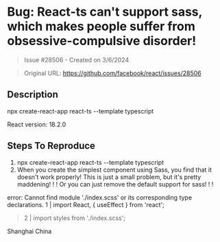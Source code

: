 # Bug:  React-ts can't support sass, which makes people suffer from obsessive-compulsive disorder!

> Issue #28506 - Created on 3/6/2024

> Original URL: https://github.com/facebook/react/issues/28506

## Description

npx create-react-app  react-ts --template typescript

React version: 18.2.0

## Steps To Reproduce

1.  npx create-react-app  react-ts --template typescript
2.  When you create the simplest component using Sass, you find that it doesn't work properly!  This is just a small problem, but it's pretty maddening! ! ! Or you can just remove the default support for sass! ! !


error:
Cannot find module './index.scss' or its corresponding type declarations.
    1 | import React, { useEffect } from 'react';
  > 2 | import styles from './index.scss';

Shanghai China


